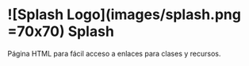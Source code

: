 
# ![Splash Logo](images/splash.png =70x70) Splash
Página HTML para fácil acceso a enlaces para clases y recursos.
